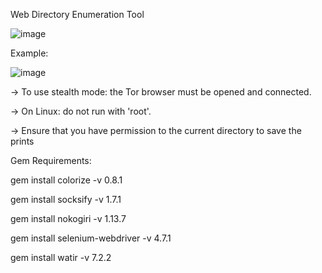 Web Directory Enumeration Tool

![image](https://user-images.githubusercontent.com/115858996/216792901-771d4ac8-5599-4d2a-b806-769ad6860877.png)


Example:

![image](https://user-images.githubusercontent.com/115858996/216793233-bea34637-fbe0-413b-a0fd-2c5576f38650.png)


-> To use stealth mode: the Tor browser must be opened and connected.

-> On Linux: do not run with 'root'.

-> Ensure that you have permission to the current directory to save the prints


Gem Requirements:

gem install colorize -v 0.8.1

gem install socksify -v 1.7.1

gem install nokogiri -v 1.13.7

gem install selenium-webdriver -v 4.7.1

gem install watir -v 7.2.2
